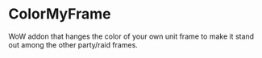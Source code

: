 # ColorMyFrame
 WoW addon that hanges the color of your own unit frame to make it stand out among the other party/raid frames.
